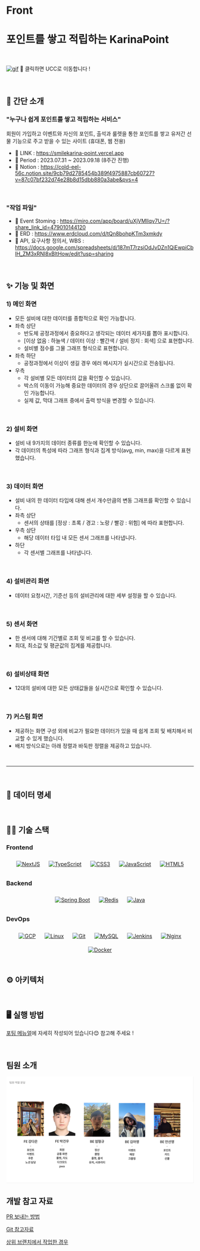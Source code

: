 # Front
# 포인트를 쌓고 적립하는 KarinaPoint

<br>

[![gif](/asset/machine_state_gif.gif)](https://youtu.be/TqG5Wmtujec)
🔼 클릭하면 UCC로 이동합니다 !

<br>

##  💁 간단 소개

### "누구나 쉽게 포인트를 쌓고 적립하는 서비스"
회원이 가입하고 이벤트와 자신의 포인트, 출석과 룰렛을 통한 포인트를 쌓고 유저간 선물 기능으로 주고 받을 수 있는 사이트 (휴대폰, 웹 전용)


- 🔗 LINK : https://smilekarina-point.vercel.app
- 🎼 Period : 2023.07.31 ~ 2023.09.18 (8주간 진행)
- 📑 Notion : https://cold-eel-56c.notion.site/9cb79d2785454b389f4975887cb60727?v=87c07bf232d74e28b8d15dbb880a3abe&pvs=4
<br>

### "작업 파일"
- 📑 Event Stoming : https://miro.com/app/board/uXjVMlIqv7U=/?share_link_id=479010144120
- 📑 ERD : https://www.erdcloud.com/d/tQn8bohpKTm3xmkdy
- 📑 API, 요구사항 정의서, WBS : https://docs.google.com/spreadsheets/d/187mT7rzsiOdJvDZn1QiEwpiCblH_ZM3xRNI8xBltHow/edit?usp=sharing
<br>

## ✨ 기능 및 화면
### 1) 메인 화면


- 모든 설비에 대한 데이터를 종합적으로 확인 가능합니다.
- 좌측 상단
  - 반도체 공정과정에서 중요하다고 생각되는 데이터 세가지를 뽑아 표시합니다.
  - [이상 없음 : 하늘색 / 데이터 이상 : 빨간색 / 설비 정지 : 회색] 으로 표현합니다.
  - 설비별 점수를 그물 그래프 형식으로 표현합니다.
- 좌측 하단
  - 공정과정에서 이상이 생길 경우 에러 메시지가 실시간으로 전송됩니다.
- 우측
  - 각 설비별 모든 데이터의 값을 확인할 수 있습니다.
  - 박스의 이동이 가능해 중요한 데이터의 경우 상단으로 끌어올려 스크롤 없이 확인 가능합니다.
  - 실제 값, 막대 그래프 중에서 출력 방식을 변경할 수 있습니다.

<br>

### 2) 설비 화면


- 설비 내 9가지의 데이터 종류를 한눈에 확인할 수 있습니다.
- 각 데이터의 특성에 따라 그래프 형식과 집계 방식(avg, min, max)을 다르게 표현했습니다. 

<br>

### 3) 데이터 화면


- 설비 내의 한 데이터 타입에 대해 센서 개수만큼의 변동 그래프를 확인할 수 있습니다.
- 좌측 상단
  - 센서의 상태를 [정상 : 초록 / 경고 : 노랑 / 빨강 : 위험] 에 따라 표현합니다.
- 우측 상단
  - 해당 데이터 타입 내 모든 센서 그래프를 나타냅니다.
- 하단
  - 각 센서별 그래프를 나타냅니다.

<br>

### 4) 설비관리 화면



- 데이터 요청시간, 기준선 등의 설비관리에 대한 세부 설정을 할 수 있습니다.

<br>

### 5) 센서 화면


- 한 센서에 대해 기간별로 조회 및 비교를 할 수 있습니다.
- 최대, 최소값 및 평균값의 집계를 제공합니다.

<br>

### 6) 설비상태 화면


- 12대의 설비에 대한 모든 상태값들을 실시간으로 확인할 수 있습니다.

<br>

### 7) 커스텀 화면


- 제공하는 화면 구성 외에 비교가 필요한 데이터가 있을 때 쉽게 조회 및 배치해서 비교할 수 있게 했습니다.
- 배치 방식으로는 아래 정렬과 바둑판 정렬을 제공하고 있습니다.

<br>

---

<br>

## 📃 데이터 명세


<br>

## 🏋️‍♂️ 기술 스택
### Frontend  

<div align="center">  
<a href="https://nextjs.org/" target="_blank"><img style="margin: 10px" src="https://profilinator.rishav.dev/skills-assets/nextjs.png" alt="NextJS" height="50" /></a> 
<a href="https://www.typescriptlang.org/" target="_blank"><img style="margin: 10px" src="https://profilinator.rishav.dev/skills-assets/typescript-original.svg" alt="TypeScript" height="50" /></a>  
<a href="https://www.w3schools.com/css/" target="_blank"><img style="margin: 10px" src="https://profilinator.rishav.dev/skills-assets/css3-original-wordmark.svg" alt="CSS3" height="50" /></a>  
<a href="https://www.javascript.com/" target="_blank"><img style="margin: 10px" src="https://profilinator.rishav.dev/skills-assets/javascript-original.svg" alt="JavaScript" height="50" /></a>  
<a href="https://en.wikipedia.org/wiki/HTML5" target="_blank"><img style="margin: 10px" src="https://profilinator.rishav.dev/skills-assets/html5-original-wordmark.svg" alt="HTML5" height="50" /></a>   
</div>




### Backend  

<div align="center">  
<a href="https://docs.spring.io/spring-framework/docs/3.0.x/reference/expressions.html#:~:text=The%20Spring%20Expression%20Language%20(SpEL,and%20basic%20string%20templating%20functionality." target="_blank"><img style="margin: 10px" src="https://profilinator.rishav.dev/skills-assets/springio-icon.svg" alt="Spring Boot" height="50" /></a>  
<a href="https://redis.io/" target="_blank"><img style="margin: 10px" src="https://profilinator.rishav.dev/skills-assets/redis-original-wordmark.svg" alt="Redis" height="50" /></a>  
<a href="https://www.java.com/" target="_blank"><img style="margin: 10px" src="https://profilinator.rishav.dev/skills-assets/java-original-wordmark.svg" alt="Java" height="50" /></a>  
 
</div>




### DevOps  

<div align="center">  
<a href="https://cloud.google.com/" target="_blank"><img style="margin: 10px" src="https://profilinator.rishav.dev/skills-assets/google_cloud-icon.svg" alt="GCP" height="50" /></a>  
<a href="https://www.linux.org/" target="_blank"><img style="margin: 10px" src="https://profilinator.rishav.dev/skills-assets/linux-original.svg" alt="Linux" height="50" /></a>  
<a href="https://github.com/" target="_blank"><img style="margin: 10px" src="https://profilinator.rishav.dev/skills-assets/git-scm-icon.svg" alt="Git" height="50" /></a>
<a href="https://www.mysql.com/" target="_blank"><img style="margin: 10px" src="https://profilinator.rishav.dev/skills-assets/mysql-original-wordmark.svg" alt="MySQL" height="50" /></a>  
<a href="https://www.jenkins.io/" target="_blank"><img style="margin: 10px" src="https://profilinator.rishav.dev/skills-assets/jenkins-icon.svg" alt="Jenkins" height="50" /></a>  
<a href="https://www.nginx.com/" target="_blank"><img style="margin: 10px" src="https://profilinator.rishav.dev/skills-assets/nginx-original.svg" alt="Nginx" height="50" /></a>
<a href="https://www.docker.com/" target="_blank"><img style="margin: 10px" src="https://profilinator.rishav.dev/skills-assets/docker-original-wordmark.svg" alt="Docker" height="50" /></a>  
</div>

<br>

## ⚙ 아키텍처


<br>

## 🖥️ 실행 방법
[포팅 메뉴얼]()에 자세히 작성되어 있습니다😊 참고해 주세요 !

<br>

## 팀원 소개
![image](./exec/팀원.png)

## 개발 참고 자료
[PR 보내는 방법](./Contribute.md)

[Git 참고자료](./Git.md)

[상위 브랜치에서 작업한 경우](./UseUpper.md)
